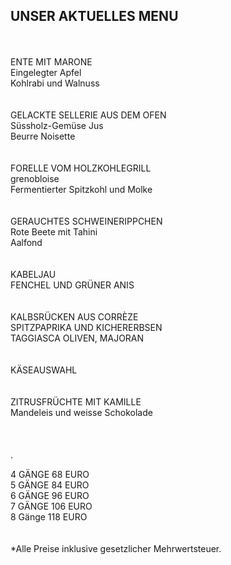 ## UNSER AKTUELLES MENU
<br>
<br>
ENTE MIT MARONE<br>
Eingelegter Apfel<br>
Kohlrabi und Walnuss<br>
<br>
<br>
GELACKTE SELLERIE AUS DEM OFEN<br>
Süssholz-Gemüse Jus<br>
Beurre Noisette<br>
<br>
<br>
FORELLE VOM HOLZKOHLEGRILL<br>
grenobloise<br>
Fermentierter Spitzkohl und Molke<br>
<br>
<br>
GERAUCHTES SCHWEINERIPPCHEN<br>
Rote Beete mit Tahini<br>
Aalfond<br>
<br>
<br>
KABELJAU<br>
FENCHEL UND GRÜNER ANIS<br>
<br>
<br>
KALBSRÜCKEN AUS CORRÈZE<br>
SPITZPAPRIKA UND KICHERERBSEN<br>
TAGGIASCA OLIVEN, MAJORAN<br>
<br>
<br>
KÄSEAUSWAHL<br>
<br>
<br>
ZITRUSFRÜCHTE MIT KAMILLE<br>
Mandeleis und weisse Schokolade<br>
<br>
<br>
<br>
.

4 GÄNGE 68 EURO  
5 GÄNGE 84 EURO  
6 GÄNGE 96 EURO  
7 GÄNGE 106 EURO  
8 Gänge 118 EURO  
<br>
<br>
*Alle Preise inklusive gesetzlicher Mehrwertsteuer.


